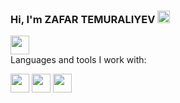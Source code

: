 ### Hi, I'm ZAFAR TEMURALIYEV <img src="https://i.seadn.io/gae/5Un5dLnzN0nbhvQEIkDMUlwjEwCszhdedue8dIFFFR2uIVhhhTxYNFFzshUMGgZbsTIWRGSW-y068dkjwk1jeoFCN2AblD0mQSY39A?auto=format&dpr=1&w=1000" width="20px">

<a href="@temural1yev">
<img src="https://logohistory.net/wp-content/uploads/2022/10/Telegram-logo.png" width="30px">
</a>
<br/>
Languages and tools I work with:

<img src="https://logohistory.net/wp-content/uploads/2022/10/Telegram-logo.png" width="30px"> <img src="https://logohistory.net/wp-content/uploads/2022/10/Telegram-logo.png" width="30px"> <img src="https://logohistory.net/wp-content/uploads/2022/10/Telegram-logo.png" width="30px">





